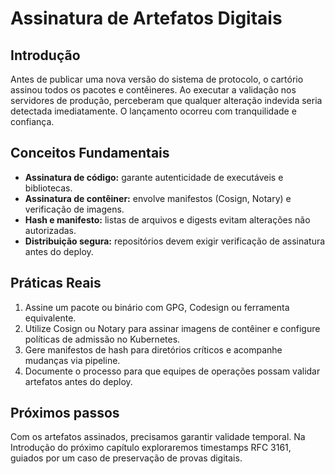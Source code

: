 # Assinatura de Artefatos Digitais

## Introdução

Antes de publicar uma nova versão do sistema de protocolo, o cartório assinou todos os pacotes e contêineres. Ao executar a validação nos servidores de produção, perceberam que qualquer alteração indevida seria detectada imediatamente. O lançamento ocorreu com tranquilidade e confiança.

## Conceitos Fundamentais

- **Assinatura de código:** garante autenticidade de executáveis e bibliotecas.
- **Assinatura de contêiner:** envolve manifestos (Cosign, Notary) e verificação de imagens.
- **Hash e manifesto:** listas de arquivos e digests evitam alterações não autorizadas.
- **Distribuição segura:** repositórios devem exigir verificação de assinatura antes do deploy.

## Práticas Reais

1. Assine um pacote ou binário com GPG, Codesign ou ferramenta equivalente.
2. Utilize Cosign ou Notary para assinar imagens de contêiner e configure políticas de admissão no Kubernetes.
3. Gere manifestos de hash para diretórios críticos e acompanhe mudanças via pipeline.
4. Documente o processo para que equipes de operações possam validar artefatos antes do deploy.

## Próximos passos

Com os artefatos assinados, precisamos garantir validade temporal. Na Introdução do próximo capítulo exploraremos timestamps RFC 3161, guiados por um caso de preservação de provas digitais.
